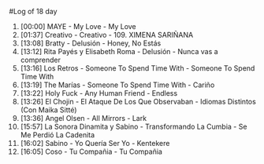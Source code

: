 #Log of 18 day

1. [00:00] MAYE - My Love - My Love
1. [01:37] Creativo - Creativo - 109. XIMENA SARIÑANA
1. [13:08] Bratty - Delusión - Honey, No Estás
1. [13:12] Rita Payés y Elisabeth Roma - Delusión - Nunca vas a comprender
1. [13:16] Los Retros - Someone To Spend Time With - Someone To Spend Time With
1. [13:19] The Marías - Someone To Spend Time With - Cariño
1. [13:22] Holy Fuck - Any Human Friend - Endless
1. [13:26] El Chojin - El Ataque De Los Que Observaban - Idiomas Distintos (Con Maika Sitté)
1. [13:36] Angel Olsen - All Mirrors - Lark
1. [15:57] La Sonora Dinamita y Sabino - Transformando La Cumbia - Se Me Perdió La Cadenita
1. [16:02] Sabino - Yo Quería Ser Yo - Kentekere
1. [16:05] Coso - Tu Compañia - Tu Compañia
